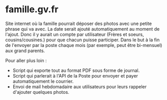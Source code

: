 # famille.gv.fr
Site internet où la famille pourrait déposer des photos avec une petite phrase qui va avec. La date serait ajouté automatiquement au moment de l'ajout. Donc il y aurait un compte par utilisateur (Frères et soeurs, cousins/cousines.) pour que chacun puisse participer. Dans le but à la fin de l'envoyer par la poste chaque mois (par exemple, peut être bi-mensuel) aux grand parents.

Pour aller plus loin :
- Script qui exporte tout au format PDF sous forme de journal.
- Script qui parlerait à l'API de la Poste pour envoyer et payer automatiquement le courrier.
- Envoi de mail hebdomadaire aux utilisateurs pour leurs rappeler d'ajouter quelques photos.